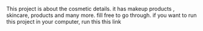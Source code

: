 This project is about the cosmetic details.
it has makeup products , skincare, products and many more.
fill free to go through.
if you want to run this project in your computer, run this this link